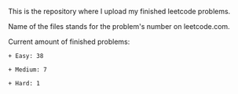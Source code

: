 This is the repository where I upload my finished leetcode problems.

Name of the files stands for the problem's number on leetcode.com.

Current amount of finished problems:

    + Easy: 38
    
    + Medium: 7
    
    + Hard: 1